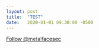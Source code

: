 ```yaml
---
layout: post
title:  "TEST"
date:   2020-01-01 09:30:00 -0500
---
```


<!-- Place this tag in your head or just before your close body tag. -->
<script async defer src="https://buttons.github.io/buttons.js"></script>

<!-- Place this tag where you want the button to render. -->
<a class="github-button" href="https://github.com/metalfacesec" data-size="large" data-show-count="true" aria-label="Follow @metalfacesec on GitHub">Follow @metalfacesec</a>
